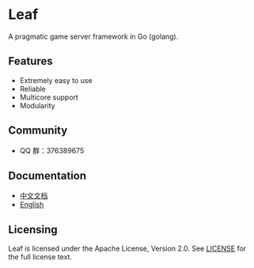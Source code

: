 Leaf
====
A pragmatic game server framework in Go (golang).

Features
---------

* Extremely easy to use
* Reliable
* Multicore support
* Modularity

Community
---------

* QQ 群：376389675

Documentation
---------

* [中文文档](https://server/leaf/blob/master/TUTORIAL_ZH.md)
* [English](https://server/leaf/blob/master/TUTORIAL_EN.md)

Licensing
---------

Leaf is licensed under the Apache License, Version 2.0. See [LICENSE](https://server/leaf/blob/master/LICENSE) for the full license text.
